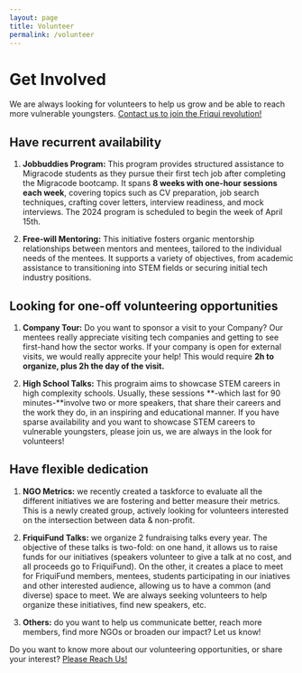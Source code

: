 ```yaml
---
layout: page
title: Volunteer
permalink: /volunteer
---
```


# Get Involved
We are always looking for volunteers to help us grow and be able to reach more vulnerable youngsters. 
<a href="https://forms.gle/qvA6dyxtcm7rNTK79" target="_blank">Contact us to join the Friqui revolution!</a>

## Have recurrent availability


1. **Jobbuddies Program:** This program provides structured assistance to Migracode students as they pursue their first tech job after completing the Migracode bootcamp. It spans **8 weeks with one-hour sessions each week**, covering topics such as CV preparation, job search techniques, crafting cover letters, interview readiness, and mock interviews. The 2024 program is scheduled to begin the week of April 15th.

2. **Free-will Mentoring:** This initiative fosters organic mentorship relationships between mentors and mentees, tailored to the individual needs of the mentees. It supports a variety of objectives, from academic assistance to transitioning into STEM fields or securing initial tech industry positions.

## Looking for one-off volunteering opportunities
1. **Company Tour:** Do you want to sponsor a visit to your Company? Our mentees really appreciate visiting tech companies and getting to see first-hand how the sector works. If your company is open for external visits, we would really apprecite your help! This would require **2h to organize, plus 2h the day of the visit.**

2. **High School Talks:** This prograim aims to showcase STEM careers in high complexity schools. Usually, these sessions **-which last for 90 minutes-**involve two or more speakers, that share their careers and the work they do, in an inspiring and educational manner. If you have sparse availability and you want to showcase STEM careers to vulnerable youngsters, please join us, we are always in the look for volunteers! 

## Have flexible dedication

1. **NGO Metrics:**  we recently created a taskforce to evaluate all the different initiatives we are fostering and better measure their metrics. This is a newly created group, actively looking for volunteers interested on the intersection between data & non-profit.

2. **FriquiFund Talks:** we organize 2 fundraising talks every year.  The objective of these talks is two-fold: on one hand, it allows us to raise funds for our initiatives (speakers volunteer to give a talk at no cost, and all proceeds go to FriquiFund). On the other, it creates a place to meet for FriquiFund members, mentees, students participating in our iniatives and other interested audience, allowing us to have a common (and diverse) space to meet. We are always seeking volunteers to help organize these initiatives, find new speakers, etc. 

3. **Others:** do you want to help us communicate better, reach more members, find more NGOs or broaden our impact?  Let us know!

Do you want to know more about our volunteering opportunities, or share your interest? <a href="https://forms.gle/qvA6dyxtcm7rNTK79" target="_blank">Please Reach Us!</a>



